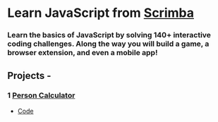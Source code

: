 # Learn JavaScript from [Scrimba](https://scrimba.com/learn/learnjavascript)
### Learn the basics of JavaScript by solving 140+ interactive coding challenges. Along the way you will build a game, a browser extension, and even a mobile app!

## Projects -
### 1 [Person Calculator]() 
- [Code](https://github.com/akshadjaiswal/Scrimba_javascript/tree/main/01_Person_Counter)